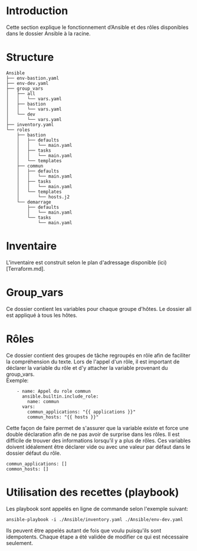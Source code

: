 # Introduction
Cette section explique le fonctionnement d’Ansible et des rôles disponibles dans le dossier Ansible à la racine. 

# Structure
```
Ansible
├── env-bastion.yaml
├── env-dev.yaml
├── group_vars
│   ├── all
│   │   └── vars.yaml
│   ├── bastion
│   │   └── vars.yaml
│   └── dev
│       └── vars.yaml
├── inventory.yaml
└── roles
    ├── bastion
    │   ├── defaults
    │   │   └── main.yaml
    │   ├── tasks
    │   │   └── main.yaml
    │   └── templates
    ├── commun
    │   ├── defaults
    │   │   └── main.yaml
    │   ├── tasks
    │   │   └── main.yaml
    │   └── templates
    │       └── hosts.j2
    └── demarrage
        ├── defaults
        │   └── main.yaml
        └── tasks
            └── main.yaml

```

# Inventaire
L'inventaire est construit selon le plan d'adressage disponible (ici)[Terraform.md]. 

# Group_vars
Ce dossier contient les variables pour chaque groupe d'hôtes. Le dossier all est appliqué à tous les hôtes. 

# Rôles
Ce dossier contient des groupes de tâche regroupés en rôle afin de faciliter la compréhension du texte. Lors de l'appel d'un rôle, il est important de déclarer la variable du rôle et d'y attacher la variable provenant du group_vars.<br>
Exemple:
```
    - name: Appel du role commun
      ansible.builtin.include_role:
        name: commun
      vars:
        commun_applications: "{{ applications }}"
        commun_hosts: "{{ hosts }}"
```
Cette façon de faire permet de s'assurer que la variable existe et force une double déclaration afin de ne pas avoir de surprise dans les rôles. Il est difficile de trouver des informations lorsqu’il y a plus de rôles. Ces variables doivent idéalement être déclarer vide ou avec une valeur par défaut dans le dossier défaut du rôle. 
```
commun_applications: []
common_hosts: []
```

# Utilisation des recettes (playbook)
Les playbook sont appelés en ligne de commande selon l'exemple suivant:
```
ansible-playbook -i ./Ansible/inventory.yaml ./Ansible/env-dev.yaml
```
Ils peuvent être appelés autant de fois que voulu puisqu'ils sont idempotents. Chaque étape a été validée de modifier ce qui est nécessaire seulement. 
